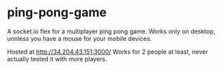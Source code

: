 # ping-pong-game
A socket.io flex for a multiplayer ping pong game.
Works only on desktop, unnless you have a mouse for your mobile devices.


Hosted at http://34.204.43.151:3000/
Works for 2 people at least, never actually tested it with more players.
